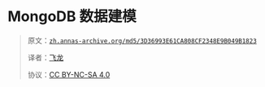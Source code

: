 # MongoDB 数据建模

> 原文：[`zh.annas-archive.org/md5/3D36993E61CA808CF2348E9B049B1823`](https://zh.annas-archive.org/md5/3D36993E61CA808CF2348E9B049B1823)
> 
> 译者：[飞龙](https://github.com/wizardforcel)
> 
> 协议：[CC BY-NC-SA 4.0](http://creativecommons.org/licenses/by-nc-sa/4.0/)